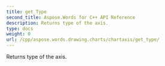 ```yaml
---
title: get_Type
second_title: Aspose.Words for C++ API Reference
description: Returns type of the axis. 
type: docs
weight: 0
url: /cpp/aspose.words.drawing.charts/chartaxis/get_type/
---
```


Returns type of the axis. 

